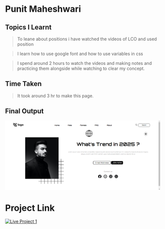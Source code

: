 # Punit Maheshwari
## Topics I Learnt

> To leane about positions i have watched the videos of LCO and used position

> I learn how to use google font and how to use variables in css

> I spend around 2 hours to watch the videos and making notes and practicing them alongside while watching to clear my concept.

## Time Taken

> It took around 3 hr to make this page.

## Final Output

![Project image](/live_project_ss_1.png "Project one screenshot")

# Project Link
[![Live Project 1](https://img.shields.io/badge/Project%201-Netlify-green)](https://html-live-project-one.netlify.app "Project 1")





